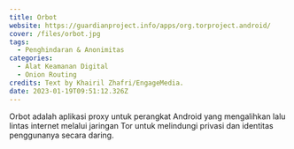 ```yaml
---
title: Orbot
website: https://guardianproject.info/apps/org.torproject.android/
cover: /files/orbot.jpg
tags:
  - Penghindaran & Anonimitas
categories:
  - Alat Keamanan Digital
  - Onion Routing
credits: Text by Khairil Zhafri/EngageMedia.
date: 2023-01-19T09:51:12.326Z
---
```

Orbot adalah aplikasi proxy untuk perangkat Android yang mengalihkan lalu lintas internet melalui jaringan Tor untuk melindungi privasi dan identitas penggunanya secara daring.